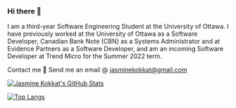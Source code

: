 ### Hi there 👋

<!--
**jkokkat/jkokkat** is a ✨ _special_ ✨ repository because its `README.md` (this file) appears on your GitHub profile.

Here are some ideas to get you started:

- 🔭 I’m currently working on ...
- 🌱 I’m currently learning ...
- 👯 I’m looking to collaborate on ...
- 🤔 I’m looking for help with ...
- 💬 Ask me about ...
- 📫 How to reach me: ...
- 😄 Pronouns: ...
- ⚡ Fun fact: ...
-->

I am a third-year Software Engineering Student at the University of Ottawa. I have previously worked at the University of Ottawa as a Software Developer, Canadian Bank Note (CBN) as a Systems Administrator and at Evidence Partners as a Software Developer, and am an incoming Software Developer at Trend Micro for the Summer 2022 term.

Contact me 📧
Send me an email @ jasminekokkat@gmail.com

[![Jasmine Kokkat's GitHub Stats](https://github-readme-stats.vercel.app/api?username=jkokkat&count_private=true&show_icons=true&theme=radical&hide_rank=false)](https://github.com/anuraghazra/github-readme-stats) 

[![Top Langs](https://github-readme-stats.vercel.app/api/top-langs/?username=jkokkat)](https://github.com/anuraghazra/github-readme-stats)
